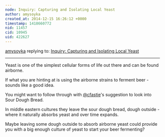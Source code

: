 ```yaml
---
node: Inquiry: Capturing and Isolating Local Yeast
author: amysoyka
created_at: 2014-12-15 16:26:12 +0000
timestamp: 1418660772
nid: 11457
cid: 10945
uid: 422627
---
```




[amysoyka](../profile/amysoyka) replying to: [Inquiry: Capturing and Isolating Local Yeast](../notes/Charmstrong/12-14-2014/inquiry-capturing-and-isolating-local-yeast)

----
Yeast is one of the simplest cellular forms of life out there and can be found airborne.

If what you are hinting at is using the airborne strains to ferment beer - sounds like a good idea.

You might want to follow through with [@cfastie](/profile/cfastie)'s suggestion to look into Sour Dough Bread.

In middle eastern cultures they leave the sour dough bread, dough outside - where it naturally absorbs yeast and over time expands.

Maybe leaving some dough outside to absorb airborne yeast could provide you with a big enough culture of yeast to start your beer fermenting?